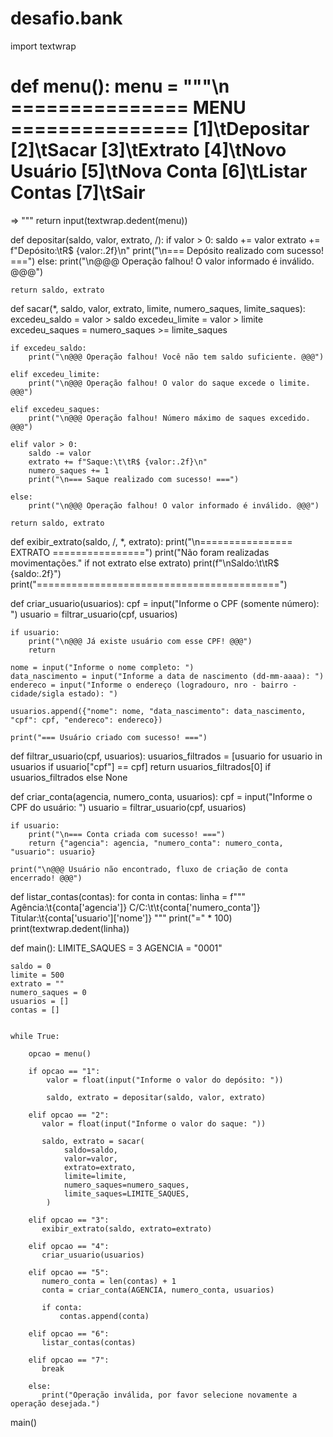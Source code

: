 # desafio.bank

import textwrap

def menu(): 
   menu = """\n
   =============== MENU ===============
     [1]\tDepositar
     [2]\tSacar
     [3]\tExtrato
     [4]\tNovo Usuário
     [5]\tNova Conta
     [6]\tListar Contas
     [7]\tSair
   ===================================
   => """
   return input(textwrap.dedent(menu))

def depositar(saldo, valor, extrato, /):
    if valor > 0:
        saldo += valor
        extrato += f"Depósito:\tR$ {valor:.2f}\n"
        print("\n=== Depósito realizado com sucesso! ===")
    else:
        print("\n@@@ Operação falhou! O valor informado é inválido. @@@")

    return saldo, extrato

def sacar(*, saldo, valor, extrato, limite, numero_saques, limite_saques):
    excedeu_saldo = valor > saldo
    excedeu_limite = valor > limite
    excedeu_saques = numero_saques >= limite_saques

    if excedeu_saldo:
        print("\n@@@ Operação falhou! Você não tem saldo suficiente. @@@")

    elif excedeu_limite:
        print("\n@@@ Operação falhou! O valor do saque excede o limite. @@@")

    elif excedeu_saques:
        print("\n@@@ Operação falhou! Número máximo de saques excedido. @@@")

    elif valor > 0:
        saldo -= valor
        extrato += f"Saque:\t\tR$ {valor:.2f}\n"
        numero_saques += 1
        print("\n=== Saque realizado com sucesso! ===")

    else:
        print("\n@@@ Operação falhou! O valor informado é inválido. @@@")

    return saldo, extrato

def exibir_extrato(saldo, /, *, extrato):
    print("\n================ EXTRATO ================")
    print("Não foram realizadas movimentações." if not extrato else extrato)
    print(f"\nSaldo:\t\tR$ {saldo:.2f}")
    print("==========================================")

def criar_usuario(usuarios):
    cpf = input("Informe o CPF (somente número): ")
    usuario = filtrar_usuario(cpf, usuarios)

    if usuario:
        print("\n@@@ Já existe usuário com esse CPF! @@@")
        return

    nome = input("Informe o nome completo: ")
    data_nascimento = input("Informe a data de nascimento (dd-mm-aaaa): ")
    endereco = input("Informe o endereço (logradouro, nro - bairro - cidade/sigla estado): ")

    usuarios.append({"nome": nome, "data_nascimento": data_nascimento, "cpf": cpf, "endereco": endereco})

    print("=== Usuário criado com sucesso! ===")

def filtrar_usuario(cpf, usuarios):
    usuarios_filtrados = [usuario for usuario in usuarios if usuario["cpf"] == cpf]
    return usuarios_filtrados[0] if usuarios_filtrados else None

def criar_conta(agencia, numero_conta, usuarios):
    cpf = input("Informe o CPF do usuário: ")
    usuario = filtrar_usuario(cpf, usuarios)

    if usuario:
        print("\n=== Conta criada com sucesso! ===")
        return {"agencia": agencia, "numero_conta": numero_conta, "usuario": usuario}

    print("\n@@@ Usuário não encontrado, fluxo de criação de conta encerrado! @@@")

def listar_contas(contas):
    for conta in contas:
        linha = f"""\
            Agência:\t{conta['agencia']}
            C/C:\t\t{conta['numero_conta']}
            Titular:\t{conta['usuario']['nome']}
        """
        print("=" * 100)
        print(textwrap.dedent(linha))

def main():
    LIMITE_SAQUES = 3
    AGENCIA = "0001"

    saldo = 0
    limite = 500
    extrato = ""
    numero_saques = 0
    usuarios = []
    contas = []


    while True:

        opcao = menu()

        if opcao == "1":
            valor = float(input("Informe o valor do depósito: "))

            saldo, extrato = depositar(saldo, valor, extrato)

        elif opcao == "2":
           valor = float(input("Informe o valor do saque: ")) 

           saldo, extrato = sacar(
                saldo=saldo,
                valor=valor,
                extrato=extrato,
                limite=limite,
                numero_saques=numero_saques,
                limite_saques=LIMITE_SAQUES,
            )

        elif opcao == "3":
           exibir_extrato(saldo, extrato=extrato) 

        elif opcao == "4":
           criar_usuario(usuarios)  

        elif opcao == "5":
           numero_conta = len(contas) + 1
           conta = criar_conta(AGENCIA, numero_conta, usuarios)

           if conta:
               contas.append(conta)

        elif opcao == "6":
           listar_contas(contas)        
    
        elif opcao == "7":
           break    

        else:
           print("Operação inválida, por favor selecione novamente a operação desejada.")

main()
